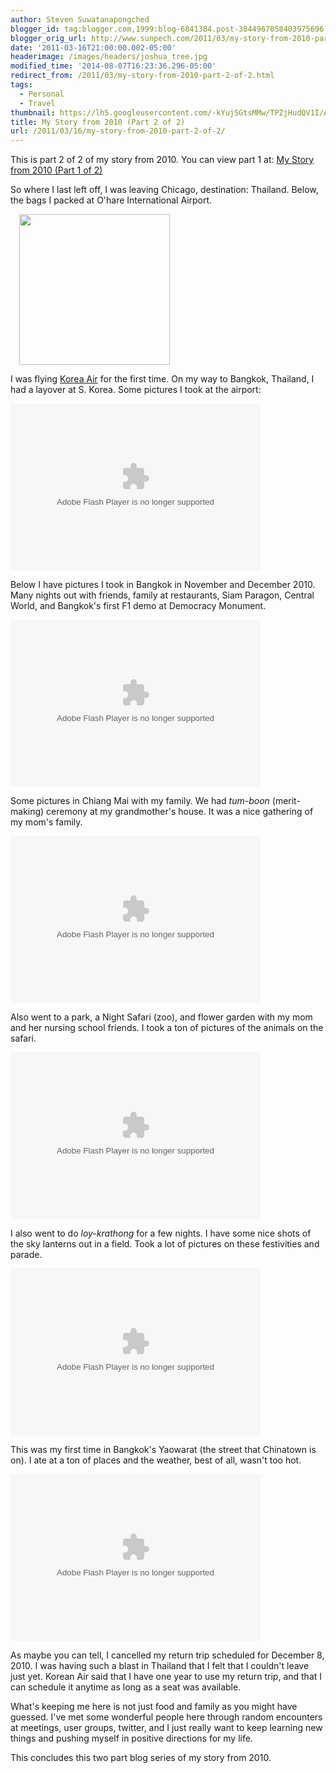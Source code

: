```yaml
---
author: Steven Suwatanapongched
blogger_id: tag:blogger.com,1999:blog-6841384.post-3844967058403975696
blogger_orig_url: http://www.sunpech.com/2011/03/my-story-from-2010-part-2-of-2.html
date: '2011-03-16T21:00:00.002-05:00'
headerimage: /images/headers/joshua_tree.jpg
modified_time: '2014-08-07T16:23:36.296-05:00'
redirect_from: /2011/03/my-story-from-2010-part-2-of-2.html
tags:
  - Personal
  - Travel
thumbnail: https://lh5.googleusercontent.com/-kYujSGtsMMw/TPZjHudQV1I/AAAAAAAAez0/8Ehhxmk3b7A/s600/IMG_20101107_090206.jpg
title: My Story from 2010 (Part 2 of 2)
url: /2011/03/16/my-story-from-2010-part-2-of-2/
---
```



This is part 2 of 2 of my story from 2010. You can view part 1 at: <a href="/2011/03/my-story-from-2010-part-1-of-2">My Story from 2010 (Part 1 of 2)</a>

So where I last left off, I was leaving Chicago, destination: Thailand. Below, the bags I packed at O'hare International Airport.

<a href="https://lh5.googleusercontent.com/-kYujSGtsMMw/TPZjHudQV1I/AAAAAAAAez0/8Ehhxmk3b7A/s1600/IMG_20101107_090206.jpg" alt="" imageanchor="1" style="margin-left: 1em; margin-right: 1em;"><img   border="0"  src="https://lh5.googleusercontent.com/-kYujSGtsMMw/TPZjHudQV1I/AAAAAAAAez0/8Ehhxmk3b7A/s320/IMG_20101107_090206.jpg" alt="" width="241" /></a>

I was flying <a href="http://www.koreanair.com/">Korea Air</a> for the first time. On my way to Bangkok, Thailand, I had a layover at S. Korea. Some pictures I took at the airport:

<embed flashvars="host=picasaweb.google.com&amp;captions=1&amp;noautoplay=1&amp;hl=en_US&amp;feat=flashalbum&amp;RGB=0x000000&amp;feed=https%3A%2F%2Fpicasaweb.google.com%2Fdata%2Ffeed%2Fapi%2Fuser%2Fsunpech%2Falbumid%2F5537763745279710129%3Falt%3Drss%26kind%3Dphoto%26hl%3Den_US" height="267" pluginspage="http://www.macromedia.com/go/getflashplayer" src="https://picasaweb.google.com/s/c/bin/slideshow.swf" type="application/x-shockwave-flash" width="400"></embed>

Below I have pictures I took in Bangkok in November and December 2010. Many nights out with friends, family at restaurants, Siam Paragon, Central World, and Bangkok's first F1 demo at Democracy Monument.

<embed flashvars="host=picasaweb.google.com&amp;captions=1&amp;noautoplay=1&amp;hl=en_US&amp;feat=flashalbum&amp;RGB=0x000000&amp;feed=https%3A%2F%2Fpicasaweb.google.com%2Fdata%2Ffeed%2Fapi%2Fuser%2Fsunpech%2Falbumid%2F5584295449887641905%3Falt%3Drss%26kind%3Dphoto%26hl%3Den_US" height="267" pluginspage="http://www.macromedia.com/go/getflashplayer" src="https://picasaweb.google.com/s/c/bin/slideshow.swf" type="application/x-shockwave-flash" width="400"></embed>

Some pictures in Chiang Mai with my family. We had <i>tum-boon</i> (merit-making) ceremony at my grandmother's house. It was a nice gathering of my mom's family.

<embed flashvars="host=picasaweb.google.com&amp;captions=1&amp;noautoplay=1&amp;hl=en_US&amp;feat=flashalbum&amp;RGB=0x000000&amp;feed=https%3A%2F%2Fpicasaweb.google.com%2Fdata%2Ffeed%2Fapi%2Fuser%2Fsunpech%2Falbumid%2F5584334624278417025%3Falt%3Drss%26kind%3Dphoto%26authkey%3DGv1sRgCPD63cup34GG8gE%26hl%3Den_US" height="267" pluginspage="http://www.macromedia.com/go/getflashplayer" src="https://picasaweb.google.com/s/c/bin/slideshow.swf" type="application/x-shockwave-flash" width="400"></embed>

Also went to a park, a Night Safari (zoo), and flower garden with my mom and her nursing school friends. I took a ton of pictures of the animals on the safari.

<embed flashvars="host=picasaweb.google.com&amp;captions=1&amp;noautoplay=1&amp;hl=en_US&amp;feat=flashalbum&amp;RGB=0x000000&amp;feed=https%3A%2F%2Fpicasaweb.google.com%2Fdata%2Ffeed%2Fapi%2Fuser%2Fsunpech%2Falbumid%2F5584306065852364977%3Falt%3Drss%26kind%3Dphoto%26hl%3Den_US" height="267" pluginspage="http://www.macromedia.com/go/getflashplayer" src="https://picasaweb.google.com/s/c/bin/slideshow.swf" type="application/x-shockwave-flash" width="400"></embed>

I also went to do <i>loy-krathong</i> for a few nights. I have some nice shots of the sky lanterns out in a field. Took a lot of pictures on these festivities and parade.

<embed flashvars="host=picasaweb.google.com&amp;captions=1&amp;noautoplay=1&amp;hl=en_US&amp;feat=flashalbum&amp;RGB=0x000000&amp;feed=https%3A%2F%2Fpicasaweb.google.com%2Fdata%2Ffeed%2Fapi%2Fuser%2Fsunpech%2Falbumid%2F5584347277233281841%3Falt%3Drss%26kind%3Dphoto%26hl%3Den_US" height="267" pluginspage="http://www.macromedia.com/go/getflashplayer" src="https://picasaweb.google.com/s/c/bin/slideshow.swf" type="application/x-shockwave-flash" width="400"></embed>

This was my first time in Bangkok's Yaowarat (the street that Chinatown is on). I ate at a ton of places and the weather, best of all, wasn't too hot.

<embed flashvars="host=picasaweb.google.com&amp;captions=1&amp;noautoplay=1&amp;hl=en_US&amp;feat=flashalbum&amp;RGB=0x000000&amp;feed=https%3A%2F%2Fpicasaweb.google.com%2Fdata%2Ffeed%2Fapi%2Fuser%2Fsunpech%2Falbumid%2F5538323119592037937%3Falt%3Drss%26kind%3Dphoto%26hl%3Den_US" height="267" pluginspage="http://www.macromedia.com/go/getflashplayer" src="https://picasaweb.google.com/s/c/bin/slideshow.swf" type="application/x-shockwave-flash" width="400"></embed>

As maybe you can tell, I cancelled my return trip scheduled for December 8, 2010. I was having such a blast in Thailand that I felt that I couldn't leave just yet. Korean Air said that I have one year to use my return trip, and that I can schedule it anytime as long as a seat was available.

What's keeping me here is not just food and family as you might have guessed. I've met some wonderful people here through random encounters at meetings, user groups, twitter, and I just really want to keep learning new things and pushing myself in positive directions for my life.

This concludes this two part blog series of my story from 2010.
